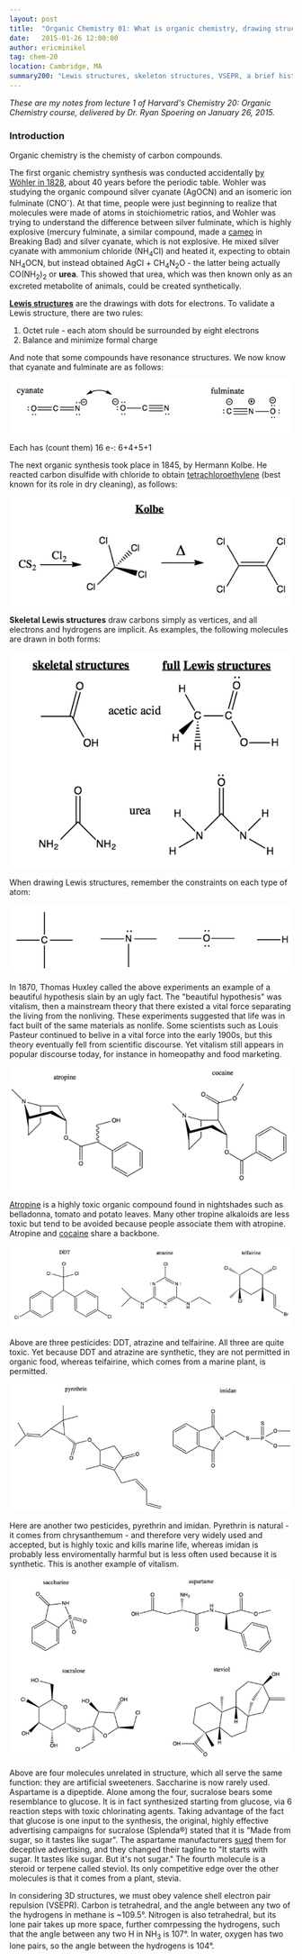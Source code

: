 ```yaml
---
layout: post
title:  "Organic Chemistry 01: What is organic chemistry, drawing structures"
date:   2015-01-26 12:00:00
author: ericminikel
tag: chem-20
location: Cambridge, MA
summary200: "Lewis structures, skeleton structures, VSEPR, a brief history of organic synthesis and vitalism."
---
```


*These are my notes from lecture 1 of Harvard's Chemistry 20: Organic Chemistry course, delivered by Dr. Ryan Spoering on January 26, 2015.*

### Introduction

Organic chemistry is the chemisty of carbon compounds.

The first organic chemistry synthesis was conducted accidentally [by W&ouml;hler in 1828](http://en.wikipedia.org/wiki/W%C3%B6hler_synthesis), about 40 years before the periodic table. Wohler was studying the organic compound silver cyanate (AgOCN) and an isomeric ion fulminate (CNO<sup>-</sup>). At that time, people were just beginning to realize that molecules were made of atoms in stoichiometric ratios, and Wohler was trying to understand the difference between silver fulminate, which is highly explosive (mercury fulminate, a similar compound, made a [cameo](http://breakingbad.wikia.com/wiki/Fulminated_mercury) in Breaking Bad) and silver cyanate, which is not explosive. He mixed silver cyanate with ammonium chloride (NH<sub>4</sub>Cl) and heated it, expecting to obtain NH<sub>4</sub>OCN, but instead obtained AgCl + CH<sub>4</sub>N<sub>2</sub>O - the latter being actually CO(NH<sub>2</sub>)<sub>2</sub> or **urea**. This showed that urea, which was then known only as an excreted metabolite of animals, could be created synthetically.

[**Lewis structures**](http://en.wikipedia.org/wiki/Lewis_structure) are the drawings with dots for electrons. To validate a Lewis structure, there are two rules:

1. Octet rule - each atom should be surrounded by eight electrons
2. Balance and minimize formal charge

And note that some compounds have resonance structures. We now know that cyanate and fulminate are as follows:

![](/media/2015/01/cyanate-vs-fulminate.png)

Each has (count them) 16 e-: 6+4+5+1

The next organic synthesis took place in 1845, by Hermann Kolbe. He reacted carbon disulfide with chloride to obtain [tetrachloroethylene](http://en.wikipedia.org/wiki/Tetrachloroethylene) (best known for its role in dry cleaning), as follows:

![](/media/2015/01/kolbe.png)

**Skeletal Lewis structures** draw carbons simply as vertices, and all electrons and hydrogens are implicit. As examples, the following molecules are drawn in both forms:

![](/media/2015/01/skeletal-vs-full.png) 

When drawing Lewis structures, remember the constraints on each type of atom:

![](/media/2015/01/c-n-o-h-constraints.png)

In 1870, Thomas Huxley called the above experiments an example of a beautiful hypothesis slain by an ugly fact. The "beautiful hypothesis" was vitalism, then a mainstream theory that there existed a vital force separating the living from the nonliving. These experiments suggested that life was in fact built of the same materials as nonlife. Some scientists such as Louis Pasteur continued to belive in a vital force into the early 1900s, but this theory eventually fell from scientific discourse. Yet vitalism still appears in popular discourse today, for instance in homeopathy and food marketing. 

![](/media/2015/01/atropine-cocaine.png)

[Atropine](http://en.wikipedia.org/wiki/Atropine) is a highly toxic organic compound found in nightshades such as belladonna, tomato and potato leaves. Many other tropine alkaloids are less toxic but tend to be avoided because people associate them with atropine. Atropine and [cocaine](http://en.wikipedia.org/wiki/Cocaine) share a backbone.

![](/media/2015/01/pesticides-1.png)

Above are three pesticides: DDT, atrazine and telfairine. All three are quite toxic. Yet because DDT and atrazine are synthetic, they are not permitted in organic food, whereas teifairine, which comes from a marine plant, is permitted.

![](/media/2015/01/pesticides-2.png)

Here are another two pesticides, pyrethrin and imidan. Pyrethrin is natural - it comes from chrysanthemum - and therefore very widely used and accepted, but is highly toxic and kills marine life, whereas imidan is probably less enviromentally harmful but is less often used because it is synthetic. This is another example of vitalism.

![](/media/2015/01/artificial-sweeteners.png)

Above are four molecules unrelated in structure, which all serve the same function: they are artificial sweeteners. Saccharine is now rarely used. Aspartame is a dipeptide. Alone among the four, sucralose bears some resemblance to glucose. It is in fact synthesized starting from glucose, via 6 reaction steps with toxic chlorinating agents. Taking advantage of the fact that glucose is one input to the synthesis, the original, highly effective advertising campaigns for sucralose (Splenda&reg;) stated that it is "Made from sugar, so it tastes like sugar". The aspartame manufacturers [sued](http://www.nytimes.com/2007/05/12/business/media/12splenda.html) them for deceptive advertising, and they changed their tagline to "It starts with sugar. It tastes like sugar. But it's not sugar." The fourth molecule is a steroid or terpene called steviol. Its only competitive edge over the other molecules is that it comes from a plant, stevia.

In considering 3D structures, we must obey valence shell electron pair repulsion (VSEPR). Carbon is tetrahedral, and the angle between any two of the hydrogens in methane is ~109.5&deg;. Nitrogen is also tetrahedral, but its lone pair takes up more space, further comrpessing the hydrogens, such that the angle between any two H in NH<sub>3</sub> is 107&deg;. In water, oxygen has two lone pairs, so the angle between the hydrogens is 104&deg;.

